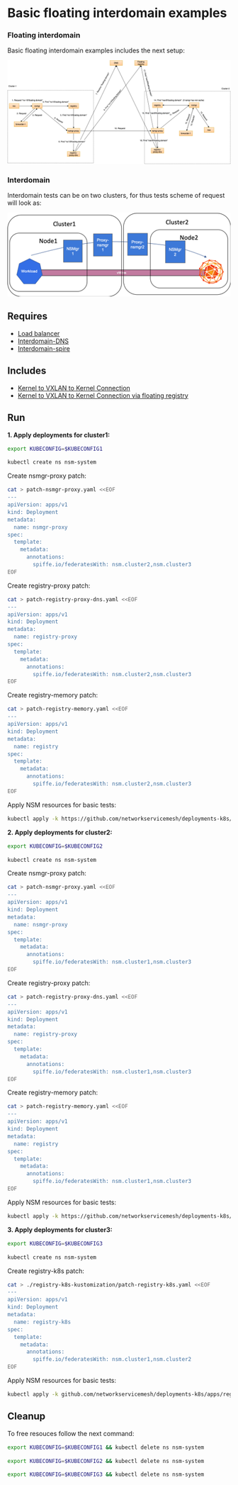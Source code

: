 # Basic floating interdomain examples

### Floating interdomain

Basic floating interdomain examples includes the next setup:

![NSM floating interdomain Scheme](./floating_interdomain_concept.png "NSM Basic floating interdomain Scheme")

### Interdomain
Interdomain tests can be on two clusters, for thus tests scheme of request will look as:

![NSM  interdomain Scheme](./interdomain_concept.png "NSM Basic floating interdomain Scheme")



## Requires

- [Load balancer](./loadbalancer)
- [Interdomain-DNS](./dns)
- [Interdomain-spire](./spire)

## Includes

- [Kernel to VXLAN to Kernel Connection](./usecases/Kernel2Vxlan2Kernel)
- [Kernel to VXLAN to Kernel Connection via floating registry](./usecases/FloatingKernel2Vxlan2Kernel)

## Run

**1. Apply deployments for cluster1:**

```bash
export KUBECONFIG=$KUBECONFIG1
```

```bash
kubectl create ns nsm-system
```

Create nsmgr-proxy patch:
```bash
cat > patch-nsmgr-proxy.yaml <<EOF
---
apiVersion: apps/v1
kind: Deployment
metadata:
  name: nsmgr-proxy
spec:
  template:
    metadata:
      annotations:
        spiffe.io/federatesWith: nsm.cluster2,nsm.cluster3
EOF
```

Create registry-proxy patch:
```bash
cat > patch-registry-proxy-dns.yaml <<EOF
---
apiVersion: apps/v1
kind: Deployment
metadata:
  name: registry-proxy
spec:
  template:
    metadata:
      annotations:
        spiffe.io/federatesWith: nsm.cluster2,nsm.cluster3
EOF
```

Create registry-memory patch:
```bash
cat > patch-registry-memory.yaml <<EOF
---
apiVersion: apps/v1
kind: Deployment
metadata:
  name: registry
spec:
  template:
    metadata:
      annotations:
        spiffe.io/federatesWith: nsm.cluster2,nsm.cluster3
EOF
```

Apply NSM resources for basic tests:
```bash
kubectl apply -k https://github.com/networkservicemesh/deployments-k8s/examples/interdomain?ref=763c667eeac02957b36ee2d03e8e437e8d51b7cd
```

**2. Apply deployments for cluster2:**

```bash
export KUBECONFIG=$KUBECONFIG2
```

```bash
kubectl create ns nsm-system
```

Create nsmgr-proxy patch:
```bash
cat > patch-nsmgr-proxy.yaml <<EOF
---
apiVersion: apps/v1
kind: Deployment
metadata:
  name: nsmgr-proxy
spec:
  template:
    metadata:
      annotations:
        spiffe.io/federatesWith: nsm.cluster1,nsm.cluster3
EOF
```

Create registry-proxy patch:
```bash
cat > patch-registry-proxy-dns.yaml <<EOF
---
apiVersion: apps/v1
kind: Deployment
metadata:
  name: registry-proxy
spec:
  template:
    metadata:
      annotations:
        spiffe.io/federatesWith: nsm.cluster1,nsm.cluster3
EOF
```

Create registry-memory patch:
```bash
cat > patch-registry-memory.yaml <<EOF
---
apiVersion: apps/v1
kind: Deployment
metadata:
  name: registry
spec:
  template:
    metadata:
      annotations:
        spiffe.io/federatesWith: nsm.cluster1,nsm.cluster3
EOF
```

Apply NSM resources for basic tests:

```bash
kubectl apply -k https://github.com/networkservicemesh/deployments-k8s/examples/interdomain?ref=763c667eeac02957b36ee2d03e8e437e8d51b7cd
```


**3. Apply deployments for cluster3:**

```bash
export KUBECONFIG=$KUBECONFIG3
```

```bash
kubectl create ns nsm-system
```

Create registry-k8s patch:
```bash
cat > ./registry-k8s-kustomization/patch-registry-k8s.yaml <<EOF
---
apiVersion: apps/v1
kind: Deployment
metadata:
  name: registry-k8s
spec:
  template:
    metadata:
      annotations:
        spiffe.io/federatesWith: nsm.cluster1,nsm.cluster2
EOF
```

Apply NSM resources for basic tests:

```bash
kubectl apply -k github.com/networkservicemesh/deployments-k8s/apps/registry-k8s?ref=763c667eeac02957b36ee2d03e8e437e8d51b7cd
```

## Cleanup

To free resouces follow the next command:

```bash
export KUBECONFIG=$KUBECONFIG1 && kubectl delete ns nsm-system
```
```bash
export KUBECONFIG=$KUBECONFIG2 && kubectl delete ns nsm-system
```
```bash
export KUBECONFIG=$KUBECONFIG3 && kubectl delete ns nsm-system
```
